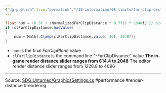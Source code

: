 ```yaml
---
{"dg-publish":true,"permalink":"/10-information/08-limits/far-clip-distance-render-distance/","created":"2024-04-06T16:02:31.419+07:00","updated":"2024-08-11T12:55:12.434+07:00"}
---
```


```csharp
float num = (0.3f + (NormalizedFarClipDistance * 0.7f)) * 2048f; // 614.4 - 2048(0 - 1)
if (clFarClipDistance.hasValue)
{
    num = Mathf.Clamp(clFarClipDistance.value, 16f, 2048f);
}
```
- `num` is the final *FarClipPlane* value
- `clFarClipDistance` is the command line "-FarClipDistance" value
**The in-game render distance slider ranges from 614.4 to 2048** 
The editor render distance slider ranges from 1228.8 to 4096

---
Source: [SDG.Unturned/GraphicsSettings.cs](https://raw.githubusercontent.com/Unturned-Datamining/Unturned-Datamining/4559b157f74267d2921f195444d13de7de4febe7/Assembly-CSharp/SDG.Unturned/GraphicsSettings.cs) 
#performance #render-distance #rendering